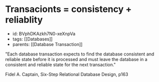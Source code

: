 # Transacionts = consistency + reliablity
* id: BVphDKAzkh7N0-xeXnpVa
* tags: [[Databases]]
* parents: [[Database Transaction]]

"Each database transaction expects to find the database consistent and reliable state before it is processed and must leave the database in a consistent and reliable state for the next transaction."

Fidel A. Captain, Six-Step Relational Database Design, p163